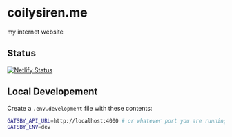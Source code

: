 # coilysiren.me

my internet website

## Status

[![Netlify Status](https://api.netlify.com/api/v1/badges/b6cfcd3d-e5e6-4893-86da-2a218fa8587f/deploy-status)](https://app.netlify.com/sites/coilysiren-dot-me/deploys)

## Local Developement

Create a `.env.development` file with these contents:

```bash
GATSBY_API_URL=http://localhost:4000 # or whatever port you are running the API on
GATSBY_ENV=dev
```

